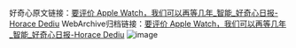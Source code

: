 好奇心原文链接：[要评价 Apple Watch，我们可以再等几年_智能_好奇心日报-Horace Dediu](https://www.qdaily.com/articles/2350.html)
WebArchive归档链接：[要评价 Apple Watch，我们可以再等几年_智能_好奇心日报-Horace Dediu](http://web.archive.org/web/20190623151107/https://www.qdaily.com/articles/2350.html)
![image](http://ww3.sinaimg.cn/large/007d5XDpgy1g3vc08qu17j30u07xskjl)